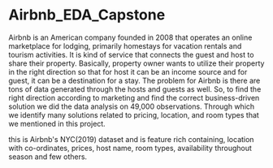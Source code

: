 # Airbnb_EDA_Capstone
Airbnb is an American company founded in 2008 that operates an online marketplace for lodging, primarily homestays for vacation rentals and tourism activities. It is  kind of service that connects the guest and host to share their property. Basically, property owner wants to utilize their property in the right direction so that for host it can be an income source and for guest, it can be a destination for a stay. The problem for Airbnb is there are tons of data generated through the hosts and guests as well. So, to find the right direction according to marketing and find the correct business-driven solution we did the data analysis on 49,000 observations. Through which we identify many solutions related to pricing, location, and room types that we mentioned in this project.

this is Airbnb's NYC(2019) dataset and is feature rich containing, location with co-ordinates, prices, host name, room types, availability throughout season and few others.
